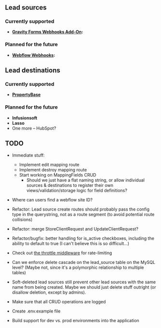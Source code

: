 # 


## Lead sources

### Currently supported

* **[Gravity Forms Webhooks Add-On](https://www.gravityforms.com/add-ons/webhooks/):**

### Planned for the future

* **[Webflow Webhooks](https://webflow.com/feature/create-webhooks-from-project-settings):**

## Lead destinations

### Currently supported

* **[PropertyBase](https://www.propertybase.com/)**

### Planned for the future

* **Infusionsoft**
* **Lasso**
* One more – HubSpot?

## TODO

* Immediate stuff:
  * Implement edit mapping route
  * Implement destroy mapping route
  * Start working on MappingFields CRUD
    * Should we just have a flat naming string, or allow individual sources & destinations to register their own views/validation/storage logic for field definitions?

* Where can users find a webflow site ID?
* Refactor: Lead source create routes should probably pass the config type in the querystring, not as a route segment (to avoid potential route collisions)
* Refactor: merge StoreClientRequest and UpdateClientRequest?
* Refactor/bugfix: better handling for is_active checkboxes, including the ability to default to true (I can't believe this is so difficult...)
* Check out [the throttle middleware](https://laravel.com/docs/6.x/routing#rate-limiting) for rate-limiting
* Can we enforce delete cascade on the lead_source table on the MySQL level? (Maybe not, since it's a polymorphic relationship to multiple tables)
* Soft-deleted lead sources still prevent other lead sources with the same name from being created. Maybe we should just delete stuff outright (or disallow deletion, except by admins).
* Make sure that all CRUD operations are logged
* Create .env.example file
* Build support for dev vs. prod environments into the application
